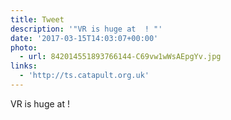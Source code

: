 ```yaml
---
title: Tweet
description: '"VR is huge at  ! "'
date: '2017-03-15T14:03:07+00:00'
photo:
  - url: 842014551893766144-C69vw1wWsAEpgYv.jpg
links:
  - 'http://ts.catapult.org.uk'
---
```

VR is huge at  ! 
